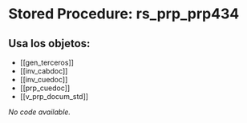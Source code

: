 # Stored Procedure: rs_prp_prp434

## Usa los objetos:
- [[gen_terceros]]
- [[inv_cabdoc]]
- [[inv_cuedoc]]
- [[prp_cuedoc]]
- [[v_prp_docum_std]]

*No code available.*
